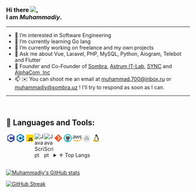 ### Hi there <img src="https://raw.githubusercontent.com/samandareo/samandareo/master/wave.gif" width="20px">, <br /> I am *Muhammadiy*.


---

- 👀 I’m interested in Software Engineering<br />
- 🌱 I’m currently learning Go lang<br />
- 🔭 I’m currently working on freelance and my own projects<br />
- 💬 Ask me about Vue, Laravel, PHP, MySQL, Python, Aiogram, Telebot and Flutter
- 👥 Founder and Co-Founder of [Sombra](https://github.com/Sombra-LLC), [Astrum IT-Lab](https://github.com/astrum-lab), [SYNC](https://github.com/SYNC-UZ) and [AlphaCom, Inc](https://github.com/AlphaCom-Inc)<br />
- 📫 ✉️ You can shoot me an email at muhammad.700@inbox.ru or muhammadiy@sombra.uz ! I'll try to respond as soon as I can.<br />

---

<br />

## 🔨 Languages and Tools:
[<img align="left" alt="C" width="26px" src="./techs/c.svg" />][C]
[<img align="left" alt="C++" width="26px" src="./techs/c++.svg" />][C++]
[<img align="left" alt="JavaScript" width="26px" src="./techs/javascript.svg" />][JavaScript]
[<img align="left" alt="JavaScript" width="26px" src="https://vuejs.org/logo.svg" />][VueJS]
[<img align="left" alt="JavaScript" width="26px" src="https://laravel.com/img/logomark.min.svg" />][Laravel]

[<img align="left" alt="Git" width="26px" src="./techs/git.svg" />][Git]
[<img align="left" alt="GitHub" width="26px" src="./techs/github.svg" />][GitHub]
[<img align="left" alt="Heroku" width="26px" src="./techs/aws.svg" />][AWS]

[<img align="left" alt="MacOS" width="26px" src="./techs/macos.svg" />][MacOS]
[<img align="left" alt="Linux" width="26px" src="./techs/linux.svg" />][Linux]

<br />
<br />

<br />

<details>

  <summary>⚜ Top Langs</summary>

  <br />

[![Top langs](https://github-readme-stats.vercel.app/api/top-langs/?username=mkbek&theme=algolia)](https://github.com/mexbek)

</details>

<br />




[![Muhammadiy's GitHub stats](https://github-readme-stats.vercel.app/api?username=mkbek&count_private=true&show_icons=true&theme=algolia&include_all_commits=true)](https://github.com/mexbek)

[![GitHub Streak](https://github-readme-streak-stats.herokuapp.com?user=mkbek&theme=algolia&date_format=j%20M%5B%20Y%5D)](https://github.com/mexbek)


[C]: https://www.iso.org/standard/74528.html
[C++]: https://isocpp.org/
[Laravel]: https://laravel.com/
[VueJS]: https://vuejs.org/
[JavaScript]: https://www.javascript.com/
[Git]: https://git-scm.com/
[GitHub]: https://github.com
[AWS]: https://aws.com/
[MacOS]: https://developer.apple.com/macos/
[Linux]: https://www.linux.org/
[Windows]: https://www.microsoft.com/en-us/windows
